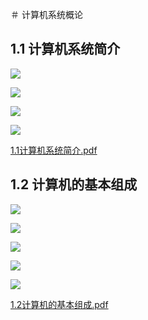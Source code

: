 ＃ 计算机系统概论

## 1.1 计算机系统简介

![](./_image/2018-06-09/2018-06-09-17-46-40.jpg)

![](./_image/2018-06-09/2018-06-09-17-50-27.jpg)

![](./_image/2018-06-09/2018-06-09-17-51-56.jpg)

![](./_image/2018-06-09/2018-06-09-17-54-14.jpg)


[1.1计算机系统简介.pdf](/_attachments/2018-06-09/1.1计算机系统简介.pdf)

## 1.2 计算机的基本组成

![](./_image/2018-06-09/2018-06-09-18-00-56.jpg)

![](./_image/2018-06-09/2018-06-09-18-03-56.jpg)

![](./_image/2018-06-09/2018-06-09-18-05-38.jpg)

![](./_image/2018-06-09/2018-06-09-18-07-01.jpg)

![](./_image/2018-06-09/2018-06-09-18-08-47.jpg)


[1.2计算机的基本组成.pdf](/_attachments/2018-06-09/1.2计算机的基本组成.pdf)


